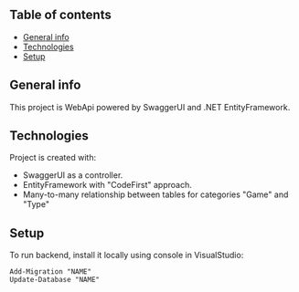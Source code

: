 ## Table of contents
* [General info](#general-info)
* [Technologies](#technologies)
* [Setup](#setup)

## General info
This project is WebApi powered by SwaggerUI and .NET EntityFramework.
	
## Technologies
Project is created with:
* SwaggerUI as a controller.
* EntityFramework with "CodeFirst" approach.
* Many-to-many relationship between tables for categories "Game" and "Type"
	
## Setup
To run backend, install it locally using console in VisualStudio:
```
Add-Migration "NAME"
Update-Database "NAME"
```

